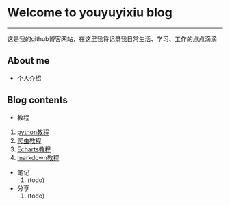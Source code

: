 # Welcome to youyuyixiu blog

------

这是我的github博客网站，在这里我将记录我日常生活、学习、工作的点点滴滴

## About me

- [个人介绍](Bio.md)

## Blog contents

- 教程
 1. [python教程](Python_tutorial.md)
 2. [爬虫教程](Crawler_tutorial.md)
 3. [Echarts教程](Echarts_tutorial.md)
 4. [markdown教程](https://www.w3cschool.cn/lme/)
- 笔记
	1. (todo)
- 分享
	1. (todo)